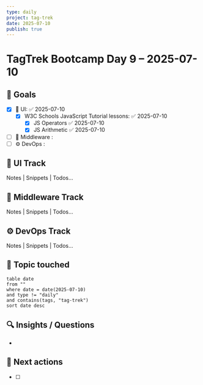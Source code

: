 ```yaml
---
type: daily
project: tag-trek
date: 2025-07-10
publish: true
---
```

# TagTrek Bootcamp Day 9 – 2025-07-10

## 🎯 Goals
- [x] 🐣 UI: ✅ 2025-07-10
    - [x] W3C Schools JavaScript Tutorial lessons: ✅ 2025-07-10
        - [x] JS Operators ✅ 2025-07-10
        - [x] JS Arithmetic ✅ 2025-07-10
- [ ] 🌳 Middleware :
- [ ] ⚙️ DevOps  : 

## 🐣 UI Track
Notes | Snippets | Todos…

## 🌳 Middleware Track
Notes | Snippets | Todos…

## ⚙️ DevOps Track
Notes | Snippets | Todos…

## 🧩 Topic touched
```dataview
table date
from ""
where date = date(2025-07-10)
and type != "daily"
and contains(tags, "tag-trek")
sort date desc
```

## 🔍 Insights / Questions
- 

## 🚀 Next actions
- [ ]